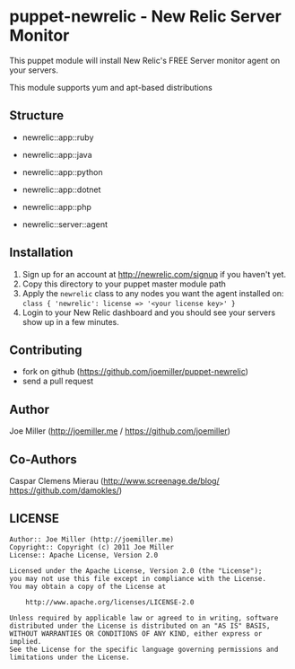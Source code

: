 puppet-newrelic - New Relic Server Monitor
==========================================

This puppet module will install New Relic's FREE Server monitor
agent on your servers.

This module supports yum and apt-based distributions

Structure
---------
  
  * newrelic::app::ruby
  * newrelic::app::java
  * newrelic::app::python
  * newrelic::app::dotnet
  * newrelic::app::php

  * newrelic::server::agent

Installation
------------

1. Sign up for an account at http://newrelic.com/signup if you
   haven't yet.
2. Copy this directory to your puppet master module path
3. Apply the `newrelic` class to any nodes you want the agent installed on: `class { 'newrelic': license => '<your license key>' }`
4. Login to your New Relic dashboard and you should see your servers show up
   in a few minutes.

Contributing
------------

- fork on github (https://github.com/joemiller/puppet-newrelic)
- send a pull request

Author
------
Joe Miller (http://joemiller.me / https://github.com/joemiller)

Co-Authors
----------
Caspar Clemens Mierau (http://www.screenage.de/blog/ https://github.com/damokles/)

LICENSE
-------

    Author:: Joe Miller (http://joemiller.me)
    Copyright:: Copyright (c) 2011 Joe Miller
    License:: Apache License, Version 2.0

    Licensed under the Apache License, Version 2.0 (the "License");
    you may not use this file except in compliance with the License.
    You may obtain a copy of the License at

        http://www.apache.org/licenses/LICENSE-2.0

    Unless required by applicable law or agreed to in writing, software
    distributed under the License is distributed on an "AS IS" BASIS,
    WITHOUT WARRANTIES OR CONDITIONS OF ANY KIND, either express or implied.
    See the License for the specific language governing permissions and
    limitations under the License.
